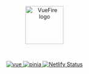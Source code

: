 <p align="center">
  <a href="https://vuefire.vuejs.org" target="_blank" rel="noopener noreferrer">
    <img width="100" src="https://vuefire.vuejs.org/logo.svg" alt="VueFire logo">
  </a>
</p>
<br/>
<p align="center">
 <a href="https://github.com/vuejs/vue">
    <img src="https://img.shields.io/badge/vue-3.3.4-brightgreen.svg" alt="vue">
  </a>
  <a href="https://github.com/vuejs/pinia">
    <img src="https://img.shields.io/badge/pinia-2.1.6-brightgreen.svg" alt="pinia">
  </a>
<a href="https://app.netlify.com/sites/lumiiere-candles/deploys"><img src="https://api.netlify.com/api/v1/badges/0ac5e962-e3e8-420e-97dd-bfc32f23bbab/deploy-status" alt="Netlify Status"></a>


</p>
<!-- 
## ⚡ Introduction

v3-admin-vite is a free and open source middle and background management system basic solution, based on mainstream framework such as Vue3,
TypeScript, Element Plus, Pinia and Vite.


## Feature

-  **Vue3**：The latest Vue3 composition API using Vue3 + script setup
-  **Element Plus**：Vue3 version of Element UI
-  **Pinia**: An alternative to Vuex in Vue3
-  **Vite**：Really fast
-  **Vue Router**：router
-  **TypeScript**：JavaScript With Syntax For Types
-  **PNPM**：Faster, disk space saving package management tool
-  **Scss**：Consistent with Element Plus
-  **CSS variable**：Mainly controls the layout and color of the item
-  **ESlint**：Code verification
-  **Prettier**： Code formatting
-  **Axios**: Promise based HTTP client (encapsulated)
-  **UnoCSS**: Real-time atomized CSS engine with high performance and flexibility
-  **Annotation**：Each configuration item is written with as detailed comments as possible
-  **Mobile Compatible**: The layout is compatible with mobile page resolution

## Functions

-  **User management**: log in, log out of the demo
-  **Authority management**: Built-in page permissions (dynamic routing), instruction permissions, permission functions
-  **Multiple Environments**: Development, Staging, Production
-  **Multiple themes**: Normal, Dark, Dark Blue, theme modes
-  **Error page**: 403, 404
-  **Dashboard**: Display different Dashboard pages according to different users
-  **Other functions**：SVG, Dynamic Sidebar, Dynamic Breadcrumb Navigation, Tabbed Navigation, Screenfull, Adaptive Shrink Sidebar -->
